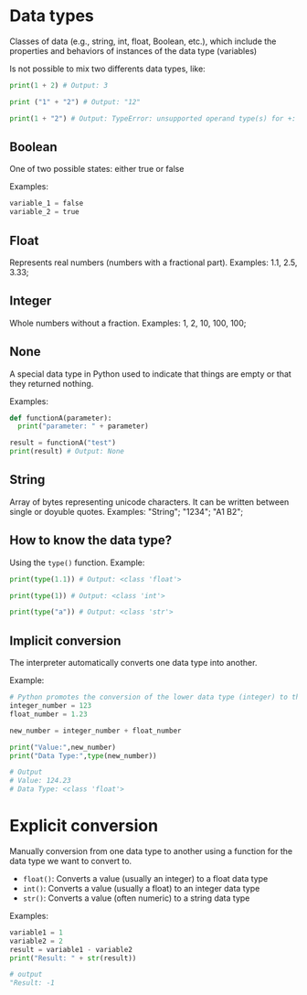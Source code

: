 # Data types
Classes of data (e.g., string, int, float, Boolean, etc.), which include the properties and behaviors of instances of the data type (variables)

Is not possible to mix two differents data types, like:

```python
print(1 + 2) # Output: 3

print ("1" + "2") # Output: "12"

print(1 + "2") # Output: TypeError: unsupported operand type(s) for +: 'int' and 'str'
```

## Boolean
One of two possible states: either true or false

Examples:

```python
variable_1 = false
variable_2 = true
```

## Float
Represents real numbers (numbers with a fractional part). Examples:
1.1, 2.5, 3.33;

## Integer
Whole numbers without a fraction. Examples:
1, 2, 10, 100, 100;

## None
A special data type in Python used to indicate that things are empty or that they returned nothing.

Examples:

```python
def functionA(parameter):
  print("parameter: " + parameter)

result = functionA("test")
print(result) # Output: None
```

## String
Array of bytes representing unicode characters. It can be written between single or doyuble quotes. Examples:
"String"; "1234"; "A1 B2";

## How to know the data type?
Using the `type()` function. Example:

```python
print(type(1.1)) # Output: <class 'float'>

print(type(1)) # Output: <class 'int'>

print(type("a")) # Output: <class 'str'>
```

## Implicit conversion
The interpreter automatically converts one data type into another.

Example:

```python
# Python promotes the conversion of the lower data type (integer) to the higher data type (float) to avoid data loss
integer_number = 123
float_number = 1.23

new_number = integer_number + float_number

print("Value:",new_number)
print("Data Type:",type(new_number))

# Output
# Value: 124.23
# Data Type: <class 'float'>
```

# Explicit conversion
Manually conversion from one data type to another using a function for the data type we want to convert to.
- `float()`: Converts a value (usually an integer) to a float data type
- `int()`: Converts a value (usually a float) to an integer data type
- `str()`: Converts a value (often numeric) to a string data type

Examples:

```python
variable1 = 1
variable2 = 2
result = variable1 - variable2
print("Result: " + str(result))

# output
"Result: -1
```